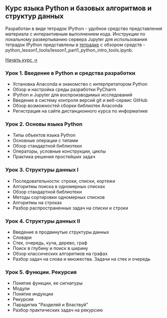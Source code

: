## Курс языка Python и базовых алгоритмов и структур данных 
Разработан в виде тетрадок IPython - удобное средство представления материала с интерактивным выполнением кода. 
Инструкции по локальному развертыванию сервера Jupyter для использования тетрадок IPython представлены в [тетрадке](https://github.com/Yorko/python_intro/blob/master/python_lesson1_tools/lesson1_part1_python_intro_tools.ipynb) с обзором средств - python_lesson1_tools/lesson1_part1_python_intro_tools.ipynb.

[Начать курс →](https://github.com/Yorko/python_intro/blob/master/python_lesson1_tools/lesson1_part1_python_intro_tools.ipynb)

### Урок 1. Введение в Python и средства разработки
- Установка Anaconda и знакомство с интерпретатором Python
- Обзор и настройка среды разработки PyCharm
- IPython и Jupyter для воспроизводимых исследований
- Введение в систему контроля версий git и веб-сервис GitHub
- Обзор возможностей сборки библиотек Anaconda
- Регистрация на сайте дистанционного курса по информатике

### Урок 2. Основы языка Python
- Типы объектов языка Python
- Основные операции с типами
- Обзор стандартной библиотеки
- Операторы, условные конструкции, циклы
- Практика решения простейших задач

### Урок 3. Структуры данных I
- Последовательности: строки, списки, кортежи
- Алгоритмы поиска в одномерных списках
- Обзор стандартной библиотеки
- Методы сортировки одномерных списков
- Алгоритмы на строках
- Разбор распространенных задач на списки и строки

### Урок 4. Структуры данных II
- Введение в продвинутые структуры данных
- Словари
- Стек, очередь, куча, дерево, граф
- Поиск в глубину и поиск в ширину
- Обзор классических алгоритмов на графах
- Разбор задач на слова и множества. Задачи на стек и очередь

### Урок 5. Функции. Рекурсия
- Понятие функции, ее сигнатуры
- Модули
- Понятие индукции
- Рекурсия
- Парадигма "Разделяй и Властвуй"
- Разбор практических задач на рекурсию
